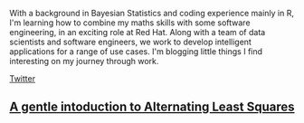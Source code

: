With a background in Bayesian Statistics and coding experience mainly in R, I'm learning how to combine my maths skills with some software engineering, in an exciting role at Red Hat.
Along with a team of data scientists and software engineers, we work to develop intelligent applications for a range of use cases.
I'm blogging little things I find interesting on my journey through work.

[Twitter](http://www.twitter.com/sophwats)

## [A gentle intoduction to Alternating Least Squares](2018-04-04-gentle-als.md)

